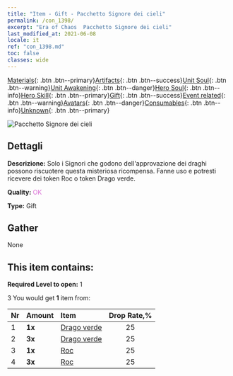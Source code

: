 ```yaml
---
title: "Item - Gift - Pacchetto Signore dei cieli"
permalink: /con_1398/
excerpt: "Era of Chaos  Pacchetto Signore dei cieli"
last_modified_at: 2021-06-08
locale: it
ref: "con_1398.md"
toc: false
classes: wide
---
```

 [Materials](/ItemsIT/){: .btn .btn--primary}[Artifacts](/ItemsIT/Artifacts/){: .btn .btn--success}[Unit Soul](/ItemsIT/UnitSoul/){: .btn .btn--warning}[Unit Awakening](/ItemsIT/UnitAwakening/){: .btn .btn--danger}[Hero Soul](/ItemsIT/HeroSoul/){: .btn .btn--info}[Hero Skill](/ItemsIT/HeroSkill/){: .btn .btn--primary}[Gift](/ItemsIT/Gift/){: .btn .btn--success}[Event related](/ItemsIT/Events/){: .btn .btn--warning}[Avatars](/ItemsIT/Avatars/){: .btn .btn--danger}[Consumables](/ItemsIT/Consumables/){: .btn .btn--info}[Unknown](/ItemsIT/Unknown/){: .btn .btn--primary}

 ![Pacchetto Signore dei cieli](/images/t/i_907012.png)

## Dettagli
 **Descrizione:** Solo i Signori che godono dell'approvazione dei draghi possono riscuotere questa misteriosa ricompensa. Fanne uso e potresti ricevere dei token Roc o token Drago verde.

 **Quality:** <span style="color: #DA70D6">OK</span>

 **Type:** Gift

## Gather

  None

## This item contains:

 **Required Level to open:** 1

 3 You would get **1** item  from:

  | Nr | Amount |     Item    | Drop Rate,% |
  |:---|:-------|:------------|:---------:|
  | 1 |  **1x** | [Drago verde](/ItemsIT/unt_205/) | 25 | 
  | 2 |  **3x** | [Drago verde](/ItemsIT/unt_205/) | 25 | 
  | 3 |  **1x** | [Roc](/ItemsIT/unt_221/) | 25 | 
  | 4 |  **3x** | [Roc](/ItemsIT/unt_221/) | 25 | 
